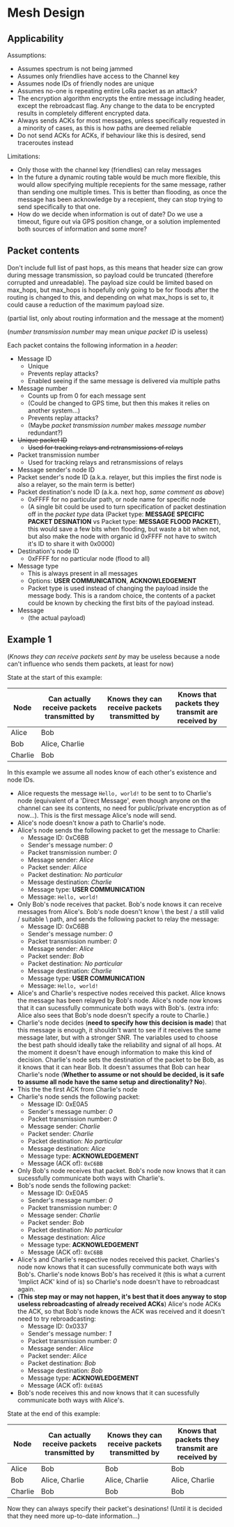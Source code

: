 # Mesh Design

## Applicability

Assumptions:
- Assumes spectrum is not being jammed
- Assumes only friendlies have access to the Channel key
- Assumes node IDs of friendly nodes are unique
- Assumes no-one is repeating entire LoRa packet as an attack?
- The encryption algorithm encrypts the entire message including header, except the rebroadcast flag. Any change to the data to be encrypted results in completely different encrypted data.
- Always sends ACKs for most messages, unless specifically requested in a minority of cases, as this is how paths are deemed reliable
- Do not send ACKs for ACKs, if behaviour like this is desired, send traceroutes instead

Limitations:
- Only those with the channel key (friendlies) can relay messages
- In the future a dynamic routing table would be much more flexible, this would allow specifying multiple recepients for the same message, rather than sending one multiple times. This is better than flooding, as once the message has been acknowledge by a recepient, they can stop trying to send specifically to that one.
- How do we decide when information is out of date? Do we use a timeout, figure out via GPS position change, or a solution implemented both sources of information and some more?

## Packet contents

Don't include full list of past hops, as this means that header size can grow during message transmission, so payload could be truncated (therefore corrupted and unreadable). The payload size could be limited based on max_hops, but max_hops is hopefully only going to be for floods after the routing is changed to this, and depending on what max_hops is set to, it could cause a reduction of the maximum payload size.

(partial list, only about routing information and the message at the moment)

(_number transmission number_ may mean _unique packet ID_ is useless)

Each packet contains the following information in a _header_:
- Message ID
  - Unique
  - Prevents replay attacks?
  - Enabled seeing if the same message is delivered via multiple paths
- Message number
  - Counts up from 0 for each message sent
  - (Could be changed to GPS time, but then this makes it relies on another system...)
  - Prevents replay attacks?
  - (Maybe _packet transmission number_ makes _message number_ redundant?)
- ~~Unique packet ID~~
  - ~~Used for tracking relays and retransmissions of relays~~
- Packet transmission number
  - Used for tracking relays and retransmissions of relays
- Message sender's node ID
- Packet sender's node ID (a.k.a. relayer, but this implies the first node is also a relayer, so the main term is better)
- Packet destination's node ID (a.k.a. next hop, _same comment as above_)
  - 0xFFFF for no particular path, or node name for specific node
  - (A single bit could be used to turn specification of packet destination off in the _packet type_ data (Packet type: **MESSAGE SPECIFIC PACKET DESINATION** vs Packet type: **MESSAGE FLOOD PACKET**), this would save a few bits when flooding, but waste a bit when not, but also make the node with organic id 0xFFFF not have to switch it's ID to share it with 0x0000)
- Destination's node ID
  - 0xFFFF for no particular node (flood to all)
- Message type
  - This is always present in all messages
  - Options: **USER COMMUNICATION**, **ACKNOWLEDGEMENT**
  - Packet type is used instead of changing the payload inside the message body. This is a random choice, the contents of a packet could be known by checking the first bits of the payload instead.
- Message
  - (the actual payload)

## Example 1

(_Knows they can receive packets sent by_ may be useless because a node can't influence who sends them packets, at least for now)

State at the start of this example:

| Node | Can actually receive packets transmitted by | Knows they can receive packets transmitted by | Knows that packets they transmit are received by |
| - | - | - | - |
| Alice | Bob | | |
| Bob | Alice, Charlie | | |
| Charlie | Bob | | |

In this example we assume all nodes know of each other's existence and node IDs.

- Alice requests the message `Hello, world!` to be sent to to Charlie's node (equivalent of a 'Direct Message', even though anyone on the channel can see its contents, no need for public/private encryption as of now...). This is the first message Alice's node will send.
- Alice's node doesn't know a path to Charlie's node.
- Alice's node sends the following packet to get the message to Charlie:
  - Message ID: 0xC6BB
  - Sender's message number: _0_
  - Packet transmission number: _0_
  - Message sender: _Alice_
  - Packet sender: _Alice_
  - Packet destination: _No particular_
  - Message destination: _Charlie_
  - Message type: **USER COMMUNICATION**
  - Message: `Hello, world!`
- Only Bob's node receives that packet. Bob's node knows it can receive messages from Alice's. Bob's node doesn't know \ the best / a still valid / suitable \ path, and sends the following packet to relay the message:
  - Message ID: 0xC6BB
  - Sender's message number: _0_
  - Packet transmission number: _0_
  - Message sender: _Alice_
  - Packet sender: _Bob_
  - Packet destination: _No particular_
  - Message destination: _Charlie_
  - Message type: **USER COMMUNICATION**
  - Message: `Hello, world!`
- Alice's and Charlie's respective nodes received this packet. Alice knows the message has been relayed by Bob's node. Alice's node now knows that it can sucessfully communicate both ways with Bob's. (extra info: Alice also sees that Bob's node doesn't specify a route to Charlie.)
- Charlie's node decides (**need to specify how this decision is made**) that this message is enough, it shouldn't want to see if it receives the same message later, but with a stronger SNR. The variables used to choose the best path should ideally take the reliability and signal of all hops. At the moment it doesn't have enough information to make this kind of decision. Charlie's node sets the destination of the packet to be Bob, as it knows that it can hear Bob. It doesn't assumes that Bob can hear Charlie's node (**Whether to assume or not should be decided, is it safe to assume all node have the same setup and directionality? No**).
- This the the first ACK from Charlie's node
- Charlie's node sends the following packet:
  - Message ID: 0xE0A5
  - Sender's message number: _0_
  - Packet transmission number: _0_
  - Message sender: _Charlie_
  - Packet sender: _Charlie_
  - Packet destination: _No particular_
  - Message destination: _Alice_
  - Message type: **ACKNOWLEDGEMENT**
  - Message (ACK of): `0xC6BB`
- Only Bob's node receives that packet. Bob's node now knows that it can sucessfully communicate both ways with Charlie's.
- Bob's node sends the following packet:
  - Message ID: 0xE0A5
  - Sender's message number: _0_
  - Packet transmission number: _0_
  - Message sender: _Charlie_
  - Packet sender: _Bob_
  - Packet destination: _No particular_
  - Message destination: _Alice_
  - Message type: **ACKNOWLEDGEMENT**
  - Message (ACK of): `0xC6BB`
- Alice's and Charlie's respective nodes received this packet. Charlies's node now knows that it can sucessfully communicate both ways with Bob's. Charlie's node knows Bob's has received it (this is what a current 'Implict ACK' kind of is) so Charlie's node doesn't have to rebroadcast again.
- (**This step may or may not happen, it's best that it does anyway to stop useless rebroadcasting of already received ACKs**) Alice's node ACKs the ACK, so that Bob's node knows the ACK was received and it doesn't need to try rebroadcasting:
  - Message ID: 0x0337
  - Sender's message number: _1_
  - Packet transmission number: _0_
  - Message sender: _Alice_
  - Packet sender: _Alice_
  - Packet destination: _Bob_
  - Message destination: _Bob_
  - Message type: **ACKNOWLEDGEMENT**
  - Message (ACK of): `0xE0A5`
- Bob's node receives this and now knows that it can sucessfully communicate both ways with Alice's.

State at the end of this example:

| Node | Can actually receive packets transmitted by | Knows they can receive packets transmitted by | Knows that packets they transmit are received by |
| - | - | - | - |
| Alice | Bob | Bob | Bob |
| Bob | Alice, Charlie | Alice, Charlie | Alice, Charlie |
| Charlie | Bob | Bob | Bob |

Now they can always specify their packet's desinations! (Until it is decided that they need more up-to-date information...)

